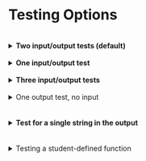 # Testing Options

<br>
<details>
  <summary><b>Two input/output tests (default)</b></summary>

> This test will execute your student's program twice. You supply the input and expected output for each execution. It captures the program output in it's entirety.
    
<br>

Update [lines 31-35](/tests/test_exercise.py#L31) of test_exercise.py

- The inputs should be a list of strings.
    - Exclude any input() function prompts.
    - Exclude newline characters (```\n```).
    
- The outputs should be a list of strings.
    - Each string in the list should correspond to a complete line of output on the console.
    - Exclude any ```input()``` function prompts (only include ```print()``` function output)
    - Exclude newline characters and blank lines (```\n```).
    
- Finished Example:
  ```Python
  31 inp_1 = ['1']
  32 out_1 = ['1 plus 1 is 2', '1 plus 2 is 3', '1 plus 3 is 4']
  33 
  34 inp_2 = ['2']
  35 out_2 = ['2 plus 1 is 3', '2 plus 2 is 4', '2 plus 3 is 5']
  ```
</details>

<br>
<details>
  <summary><b>One input/output test</b></summary>

> This test will execute your student's program once. You supply the input and expected output. It captures the program output in it's entirety. You'll need to remove the second input/output pair in the file by following the directions below:

<br>

- Assign the value of the program input to the variable ```inp_1``` on [line 31]() of test_exercise.py
  - It should be a list of string(s) 
  - Exclude any input() function prompts.
  - Exclude newline characters (```\n```).
    
- Assign the value to the expected program output to the variable ```out_1``` on line 32
  - It should be a list of string(s) 
  - Each string in the list should correspond to a complete line of output on the console.
  - Exclude any ```input()``` function prompts (only include ```print()``` function output)
  - Exclude newline characters and blank lines (\n).

- Delete lines 34-36: ```inp_2``` and ```inp_3```
  
- At (now) line 35, delete ```, (inp_2, out_2)``` from the decorator.
  
- Finished Example:
  ```Python
  31 inp_1 = ['1']
  32 out_1 = ['1 plus 1 is 2', '1 plus 2 is 3', '1 plus 3 is 4']
  33   
  34 # run the test function for each input/output pair
  35 @pytest.mark.parametrize("test_input, expected", [(inp_1, out_1)])
  ```

</details>

<br>
<details>
  <summary><b>Three input/output tests</b></summary>

> This test will execute your student's program three times. You supply the input and expected output for each execution. It captures the program output in it's entirety. You'll need to add a third input/output pair in the file by following the directions below:
    
<br>

- Move the code on [line 37](./tests/test_exercise.py) down two lines to line 40

- Insert ```inp_3 = []``` on line 37, and ```out_3 = []``` on line 38

- Assign the value of the program inputs to ```inp_1```, ```inp_2```, and ```inp_3```:
  - They should be a lists of string(s) 
  - Exclude any input() function prompts.
  - Exclude newline characters (```\n```).
    
- Assign the value to the expected program output to ```out_1```, ```out_2```, ```out_3```:
  - They should be a lists of string(s) 
  - Each string in the list should correspond to a complete line of output on the console.
  - Exclude any ```input()``` function prompts (only include ```print()``` function output)
  - Exclude newline characters and blank lines (\n).
  
- At (now) line 40, add ```, (inp_3, out_3)``` to the decorator.
  
- Finished Example:
  ```Python
  31 inp_1 = ['1']
  32 out_1 = ['1 plus 1 is 2', '1 plus 2 is 3', '1 plus 3 is 4']
  33 
  34 inp_2 = ['2']
  35 out_2 = ['2 plus 1 is 3', '2 plus 2 is 4', '2 plus 3 is 5']
  36
  37 inp_3 = ['3']
  38 out_3 = ['3 plus 1 is 4', '3 plus 2 is 5', '3 plus 3 is 6']
  39
  40 # run the test function for each input/output pair
  41 @pytest.mark.parametrize("test_input, expected", [(inp_1, out_1), (inp_2, out_2), (inp_3, out_3)])
  ```

</details>

<br>
<details>
  <summary>One output test, no input</summary>

> This test will execute your student's program once. You supply the expected output. It captures the program output in it's entirety. You'll need to remove the second input/output pair in the file by following the directions below:
    
<br>

- Leave the value of ```inp_1``` on [line 31](./tests/test_exercise.py) as an empty string
    
- Assign the value to the expected program output to ```out_1``` on line 32
  - It should be a list of string(s) 
  - Each string in the list should correspond to a complete line of output on the console.
  - Exclude any ```input()``` function prompts (only include ```print()``` function output)
  - Exclude newline characters and blank lines (\n).

- Delete lines 34-36: ```inp_2``` and ```inp_3```
  
- At (now) line 35, delete ```, (inp_2, out_2)``` from the decorator.
  
- Finished Example:
  ```Python
  31 inp_1 = []
  32 out_1 = ['hello']
  33   
  34 # run the test function for each input/output pair
  35 @pytest.mark.parametrize("test_input, expected", [(inp_1, out_1)])
  ```

</details>

<br>
<br>
<details>
  <summary><b>Test for a single string in the output</b></summary>

> If your student's program doesn't accept any user input, you should choose this option.
    
<br>

import pytest
import src.exercise

inp_1 = [5,6]
out_1 = "The sum of both numbers is 11"

inp_2 = [1,1]
out_2 = "The sum of both numbers is 2"

# run the test function for each input/output pair
@pytest.mark.parametrize("test_input, expected", [(inp_1, out_1), (inp_2, out_2)])
def test_capture_stdout(capsys, test_input, expected):

    # Load the test input for the program execution:
    def mock_input(s):
        return test_input.pop(0)
    src.exercise.input = mock_input
    
    # Execute the student program, and capture the output (print statements):
    src.exercise.main()
    out, err = capsys.readouterr()

    # Reformat program output as a list of strings.
    # Each line of output will be a list element, excluding all newline characters.
    out = out.strip().split('\n')
    out = [i for i in out if i]
    
    # Test the actual program output against the anticipated program output:
    assert expected in out

</details>

<br>
<br>
<details>
  <summary>Testing a student-defined function</summary>

> If your student's program doesn't accept any user input, you should choose this option.
    
<br>

blah

</details>
